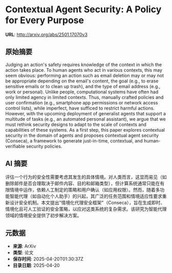 # Contextual Agent Security: A Policy for Every Purpose

**URL**: http://arxiv.org/abs/2501.17070v3

## 原始摘要

Judging an action's safety requires knowledge of the context in which the
action takes place. To human agents who act in various contexts, this may seem
obvious: performing an action such as email deletion may or may not be
appropriate depending on the email's content, the goal (e.g., to erase
sensitive emails or to clean up trash), and the type of email address (e.g.,
work or personal). Unlike people, computational systems have often had only
limited agency in limited contexts. Thus, manually crafted policies and user
confirmation (e.g., smartphone app permissions or network access control
lists), while imperfect, have sufficed to restrict harmful actions. However,
with the upcoming deployment of generalist agents that support a multitude of
tasks (e.g., an automated personal assistant), we argue that we must rethink
security designs to adapt to the scale of contexts and capabilities of these
systems. As a first step, this paper explores contextual security in the domain
of agents and proposes contextual agent security (Conseca), a framework to
generate just-in-time, contextual, and human-verifiable security policies.


## AI 摘要

评估一个行为的安全性需要考虑其发生的具体情境。对人类而言，这显而易见（如删除邮件是否合理取决于邮件内容、目的和邮箱类型），但计算系统通常只能在有限情境中运作，依赖人工制定的策略和用户确认（如应用权限）。然而，随着多功能智能代理（如自动化个人助手）的兴起，其广泛的任务范围和情境适应性要求重新设计安全机制。本文提出"情境化代理安全框架"（Conseca），旨在生成即时、情境化且可人工验证的安全策略，以应对这类系统的复杂需求。该研究为智能代理领域的情境安全提供了初步解决方案。

## 元数据

- **来源**: ArXiv
- **类型**: 论文
- **保存时间**: 2025-04-20T01:30:37Z
- **目录日期**: 2025-04-20
